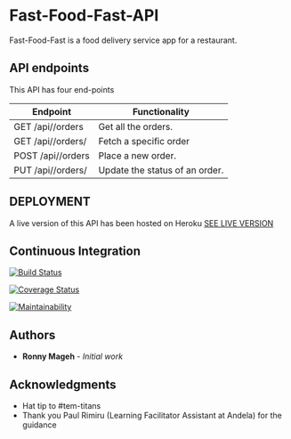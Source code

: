 # Fast-Food-Fast-API
Fast-Food-Fast is a food delivery service app for a restaurant.

## API endpoints
This API has four end-points

| Endpoint | Functionality |
|----------|---------------|
| GET /api/<api-version>/orders | Get all the orders. |
| GET /api/<api-version>/orders/<orderId> | Fetch a specific order |
| POST /api/<api-version>/orders | Place a new order. | 
| PUT /api/<api-version>/orders/<orderId> | Update the status of an order. |

## DEPLOYMENT
A live version of this API has been hosted on Heroku
[SEE LIVE VERSION](fast-food-fast-api-v1.herokuapp.com)

## Continuous Integration
[![Build Status](https://travis-ci.org/codeplus254/Fast-Food-Fast-API.svg?branch=master)](https://travis-ci.org/codeplus254/Fast-Food-Fast-API) 

[![Coverage Status](https://coveralls.io/repos/github/codeplus254/Fast-Food-Fast-API/badge.svg?branch=master)](https://coveralls.io/github/codeplus254/Fast-Food-Fast-API?branch=master)

[![Maintainability](https://api.codeclimate.com/v1/badges/608657040a150d9fe104/maintainability)](https://codeclimate.com/github/codeplus254/Fast-Food-Fast-API/maintainability)

## Authors

* **Ronny Mageh** - *Initial work*

## Acknowledgments

* Hat tip to #tem-titans 
* Thank you Paul Rimiru (Learning Facilitator Assistant at Andela) for the guidance


